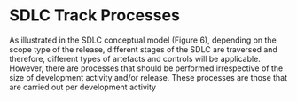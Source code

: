 # SDLC Track Processes
As illustrated in the SDLC conceptual model (Figure 6), depending on the scope type of the release, different stages of the SDLC are traversed and therefore, different types of artefacts and controls will be applicable. However, there are processes that should be performed irrespective of the size of development activity and/or release. These processes are those that are carried out per development activity 
